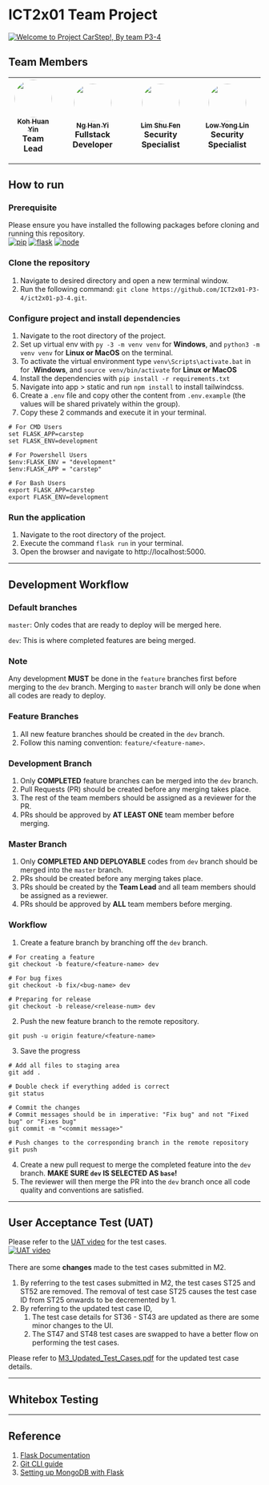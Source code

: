 # ICT2x01 Team Project

[![Welcome to Project CarStep!, By team P3-4](https://pimp-my-readme.webapp.io/pimp-my-readme/wavy-banner?subtitle=By%20team%20P3-4&title=Welcome%20to%20Project%20CarStep%21)](https://pimp-my-readme.webapp.io)
## Team Members

| [<img src="https://avatars.githubusercontent.com/u/16801537?v=4" style="border-radius: 50%" width="75px;"/><br /><sub><b>Koh Huan Yin</b></sub>](https://github.com/alphonsekoh)<br/>Team Lead | [<img src="https://avatars.githubusercontent.com/u/19357352?v=4" style="border-radius: 50%" width="75px;"/><br /><sub><b>Ng Han Yi</b></sub>](https://github.com/hanyi97)<br />Fullstack Developer | [<img src="https://avatars.githubusercontent.com/u/61367983?v=4" style="border-radius: 50%" width="75px;"/><br /><sub><b>Lim Shu Fen</b></sub>](https://github.com/shufenlim)<br />Security Specialist | [<img src="https://avatars.githubusercontent.com/u/73699421?v=4" style="border-radius: 50%" width="75px;"/><br /><sub><b>Low Yong Lin</b></sub>](https://github.com/lowyl)<br />Security Specialist |
| :--------------------------------------------------------------------------------------------------------------------------------------------------------------------------------------------: | :------------------------------------------------------------------------------------------------------------------------------------------------------------------------------------------------: | :----------------------------------------------------------------------------------------------------------------------------------------------------------------------------------------------------: | :-------------------------------------------------------------------------------------------------------------------------------------------------------------------------------------------------: |

---

## How to run

### Prerequisite
Please ensure you have installed the following packages before cloning and running this repository.  
[![pip](https://img.shields.io/badge/pip-v21.x%20and%20up-brightgreen)](https://pip.pypa.io/en/stable/cli/pip_download/)
[![flask](https://img.shields.io/badge/python-v3.x%20and%20up-blue)](https://www.python.org/downloads/)
[![node](https://img.shields.io/badge/node-v15.x%20and%20up-green)](https://nodejs.org/en/download/)

### Clone the repository

1. Navigate to desired directory and open a new terminal window.
2. Run the following command: `git clone https://github.com/ICT2x01-P3-4/ict2x01-p3-4.git`.

### Configure project and install dependencies

1. Navigate to the root directory of the project.
2. Set up virtual env with `py -3 -m venv venv` for **Windows**, and `python3 -m venv venv` for **Linux or MacOS** on the terminal.
3. To activate the virtual environment type `venv\Scripts\activate.bat` in for .**Windows**, and `source venv/bin/activate` for **Linux or MacOS**
4. Install the dependencies with `pip install -r requirements.txt`
5. Navigate into app > static and run `npm install` to install tailwindcss.
6. Create a `.env` file and copy other the content from `.env.example` (the values will be shared privately within the group).
7. Copy these 2 commands and execute it in your terminal.

```
# For CMD Users
set FLASK_APP=carstep
set FLASK_ENV=development

# For Powershell Users
$env:FLASK_ENV = "development"
$env:FLASK_APP = "carstep"

# For Bash Users
export FLASK_APP=carstep
export FLASK_ENV=development
```
### Run the application

1. Navigate to the root directory of the project.
2. Execute the command `flask run` in your terminal.
3. Open the browser and navigate to http://localhost:5000.

---

## Development Workflow

### Default branches

`master`: Only codes that are ready to deploy will be merged here.

`dev`: This is where completed features are being merged.

### Note

Any development **MUST** be done in the `feature` branches first before merging to the `dev` branch. Merging to `master` branch will only be done when all codes are ready to deploy.

### Feature Branches

1. All new feature branches should be created in the `dev` branch.
2. Follow this naming convention: `feature/<feature-name>`.

### Development Branch

1. Only **COMPLETED** feature branches can be merged into the `dev` branch.
2. Pull Requests (PR) should be created before any merging takes place.
3. The rest of the team members should be assigned as a reviewer for the PR.
4. PRs should be approved by **AT LEAST ONE** team member before merging.

### Master Branch

1. Only **COMPLETED AND DEPLOYABLE** codes from `dev` branch should be merged into the `master` branch.
2. PRs should be created before any merging takes place.
3. PRs should be created by the **Team Lead** and all team members should be assigned as a reviewer.
4. PRs should be approved by **ALL** team members before merging.

### Workflow

1. Create a feature branch by branching off the `dev` branch.

```
# For creating a feature
git checkout -b feature/<feature-name> dev

# For bug fixes
git checkout -b fix/<bug-name> dev

# Preparing for release
git checkout -b release/<release-num> dev
```

2. Push the new feature branch to the remote repository.

```
git push -u origin feature/<feature-name>
```

3. Save the progress

```
# Add all files to staging area
git add .

# Double check if everything added is correct
git status

# Commit the changes
# Commit messages should be in imperative: "Fix bug" and not "Fixed bug" or "Fixes bug"
git commit -m "<commit message>"

# Push changes to the corresponding branch in the remote repository
git push
```

4. Create a new pull request to merge the completed feature into the `dev` branch. **MAKE SURE `dev` IS SELECTED AS `base`!**
5. The reviewer will then merge the PR into the `dev` branch once all code quality and conventions are satisfied.

---

## User Acceptance Test (UAT)

Please refer to the [UAT video](https://www.youtube.com/watch?v=oxKbCnN34Fg) for the test cases.  
[![UAT video](https://j.gifs.com/jYO96B.gif)](https://www.youtube.com/watch?v=oxKbCnN34Fg)  
<br>
There are some **changes** made to the test cases submitted in M2. 
1. By referring to the test cases submitted in M2, the test cases ST25 and ST52 are removed. The removal of test case ST25 causes the test case ID from ST25 onwards to be decremented by 1.
2. By referring to the updated test case ID,
   1. The test case details for ST36 - ST43 are updated as there are some minor changes to the UI.
   2. The ST47 and ST48 test cases are swapped to have a better flow on performing the test cases.

Please refer to [M3_Updated_Test_Cases.pdf](https://github.com/ICT2x01-P3-4/ict2x01-p3-4/blob/dev/docs/M3_Updated_Test_Cases.pdf) for the updated test case details.

---

## Whitebox Testing

---

## Reference

1. [Flask Documentation](https://flask.palletsprojects.com/en/2.0.x/)
2. [Git CLI guide](https://github.com/alphonsekoh/UltimateGitResource/tree/main)
3. [Setting up MongoDB with Flask](https://www.mongodb.com/compatibility/setting-up-flask-with-mongodb)
